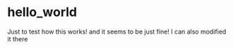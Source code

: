 # hello_world
Just to test how this works! and it seems to be just fine!
I can also modified it there
